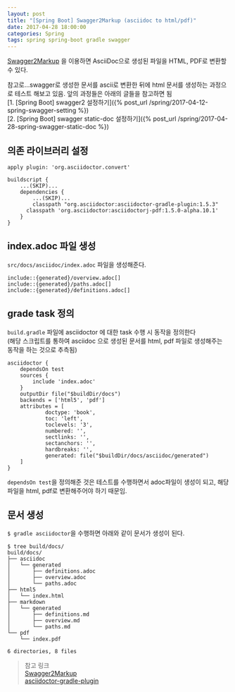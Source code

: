```yaml
---
layout: post
title: "[Spring Boot] Swagger2Markup (asciidoc to html/pdf)"
date: 2017-04-28 18:00:00
categories: Spring
tags: spring spring-boot gradle swagger
---
```


[Swagger2Markup](https://github.com/Swagger2Markup/swagger2markup) 을 이용하면 AsciiDoc으로 생성된 파일을 HTML, PDF로 변환할 수 있다. 

참고로…swagger로 생성한 문서를 ascii로 변환한 뒤에 html 문서를 생성하는 과정으로 테스트 해보고 있음.
앞의 과정들은 아래의 글들을 참고하면 됨<br/>
[1. [Spring Boot] swagger2 설정하기]({% post_url /spring/2017-04-12-spring-swagger-setting %})<br/>
[2. [Spring Boot] swagger static-doc 설정하기]({% post_url /spring/2017-04-28-spring-swagger-static-doc %})

## 의존 라이브러리 설정
```
apply plugin: 'org.asciidoctor.convert'

buildscript {
	...(SKIP)...
	dependencies {
		...(SKIP)...
 		classpath "org.asciidoctor:asciidoctor-gradle-plugin:1.5.3"
      classpath 'org.asciidoctor:asciidoctorj-pdf:1.5.0-alpha.10.1'
	}
}
```

## index.adoc 파일 생성
`src/docs/asciidoc/index.adoc` 파일을 생성해준다.
```
include::{generated}/overview.adoc[]
include::{generated}/paths.adoc[]
include::{generated}/definitions.adoc[]
```

##  grade task 정의
`build.gradle` 파일에 asciidoctor 에 대한 task 수행 시 동작을 정의한다<br/>
(해당 스크립트를 통하여 asciidoc 으로 생성된 문서를 html, pdf 파일로 생성해주는 동작을 하는 것으로 추측됨)
```
asciidoctor {
    dependsOn test
    sources {
        include 'index.adoc'
    }
    outputDir file("$buildDir/docs")
    backends = ['html5', 'pdf']
    attributes = [
            doctype: 'book',
            toc: 'left',
            toclevels: '3',
            numbered: '',
            sectlinks: '',
            sectanchors: '',
            hardbreaks: '',
            generated: file("$buildDir/docs/asciidoc/generated")
    ]
}
```
`dependsOn test`을 정의해준 것은 테스트를 수행하면서 adoc파일이 생성이 되고, 해당 파일을 html, pdf로 변환해주어야 하기 때문임.

## 문서 생성
`$ gradle asciidoctor`을 수행하면 아래와 같이 문서가 생성이 된다.
```
$ tree build/docs/
build/docs/
├── asciidoc
│   └── generated
│       ├── definitions.adoc
│       ├── overview.adoc
│       └── paths.adoc
├── html5
│   └── index.html
├── markdown
│   └── generated
│       ├── definitions.md
│       ├── overview.md
│       └── paths.md
└── pdf
    └── index.pdf

6 directories, 8 files
```


> 참고 링크  
> [Swagger2Markup](https://github.com/Swagger2Markup/swagger2markup)   
> [asciidoctor-gradle-plugin](https://github.com/asciidoctor/asciidoctor-gradle-plugin)  
